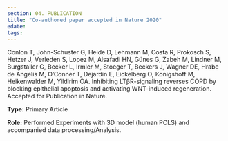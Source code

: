 ```yaml
---
section: 04. PUBLICATION
title: "Co-authored paper accepted in Nature 2020"
edate: 
tags:
---
```


Conlon T, John-Schuster G, Heide D, Lehmann M, Costa R, Prokosch S, Hetzer J, Verleden S, Lopez M, Alsafadi HN, Günes G, Zabeh M, Lindner M, Burgstaller G, Becker L, Irmler M, Stoeger T, Beckers J, Wagner DE, Hrabe de Angelis M, O’Conner T, Dejardin E, Eickelberg O, Konigshoff M, Heikenwalder M, Yildirim ÖA. Inhibiting LTβR-signaling reverses COPD by blocking epithelial apoptosis and activating WNT-induced regeneration. Accepted for Publication in Nature.

**Type:** Primary Article

**Role:** Performed Experiments with 3D model (human PCLS) and accompanied data processing/Analysis.
